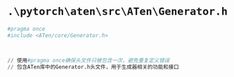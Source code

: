 # `.\pytorch\aten\src\ATen\Generator.h`

```py
#pragma once
#include <ATen/core/Generator.h>



// 使用#pragma once确保头文件只被包含一次，避免重复定义错误
// 包含ATen库中的Generator.h头文件，用于生成器相关的功能和接口
```